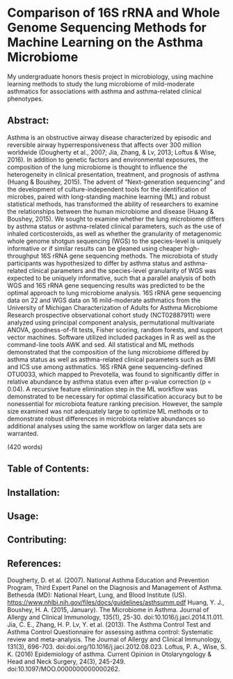 # Comparison of 16S rRNA and Whole Genome Sequencing Methods for Machine Learning on the Asthma Microbiome
My undergraduate honors thesis project in microbiology, using machine learning methods to study the lung microbiome of mild-moderate asthmatics for associations with asthma and asthma-related clinical phenotypes.

## Abstract:
Asthma is an obstructive airway disease characterized by episodic and reversible airway hyperresponsiveness that affects over 300 million worldwide (Dougherty et al., 2007; Jia, Zhang, & Lv, 2013; Loftus & Wise, 2016). In addition to genetic factors and environmental exposures, the composition of the lung microbiome is thought to influence the heterogeneity in clinical presentation, treatment, and prognosis of asthma (Huang & Boushey, 2015). The advent of “Next-generation sequencing” and the development of culture-independent tools for the identification of microbes, paired with long-standing machine learning (ML) and robust statistical methods, has transformed the ability of researchers to examine the relationships between the human microbiome and disease (Huang & Boushey, 2015). We sought to examine whether the lung microbiome differs by asthma status or asthma-related clinical parameters, such as the use of inhaled corticosteroids, as well as whether the granularity of metagenomic whole genome shotgun sequencing (WGS) to the species-level is uniquely informative or if similar results can be gleaned using cheaper high-throughput 16S rRNA gene sequencing methods. The microbiota of study participants was hypothesized to differ by asthma status and asthma-related clinical parameters and the species-level granularity of WGS was expected to be uniquely informative, such that a parallel analysis of both WGS and 16S rRNA gene sequencing results was predicted to be the optimal approach to lung microbiome analysis. 16S rRNA gene sequencing data on 22 and WGS data on 16 mild-moderate asthmatics from the University of Michigan Characterization of Adults for Asthma Microbiome Research prospective observational cohort study (NCT02887911) were analyzed using principal component analysis, permutational multivariate ANOVA, goodness-of-fit tests, Fisher scoring, random forests, and support vector machines. Software utilized included packages in R as well as the command-line tools AWK and sed. All statistical and ML methods demonstrated that the composition of the lung microbiome differed by asthma status as well as asthma-related clinical parameters such as BMI and ICS use among asthmatics. 16S rRNA gene sequencing-defined OTU0033, which mapped to Prevotella, was found to significantly differ in relative abundance by asthma status even after p-value correction (p = 0.04). A recursive feature elimination step in the ML workflow was demonstrated to be necessary for optimal classification accuracy but to be nonessential for microbiota feature ranking precision. However, the sample size examined was not adequately large to optimize ML methods or to demonstrate robust differences in microbiota relative abundances so additional analyses using the same workflow on larger data sets are warranted.

(420 words)

## Table of Contents:

## Installation:

## Usage:

## Contributing:

## References:
Dougherty, D. et al. (2007). National Asthma Education and Prevention Program, 
   Third Expert Panel on the Diagnosis and Management of Asthma. Bethesda (MD): National Heart, Lung, and Blood Institute (US).     
   https://www.nhlbi.nih.gov/files/docs/guidelines/asthsumm.pdf
Huang, Y. J., Boushey, H. A. (2015, January). The Microbiome in Asthma. Journal of Allergy 
    and Clinical Immunology, 135(1), 25-30. doi:10.1016/j.jaci.2014.11.011.
Jia, C. E., Zhang, H. P. Lv, Y. et al. (2013). The Asthma Control Test and Asthma Control 
    Questionnaire for assessing asthma control: Systematic review and meta-analysis. The Journal of Allergy and Clinical Immunology, 
    131(3), 696-703. doi:doi.org/10.1016/j.jaci.2012.08.023.
Loftus, P. A., Wise, S. K. (2016) Epidemiology of asthma. Current Opinion in Otolaryngology 
    & Head and Neck Surgery, 24(3), 245-249. doi:10.1097/MOO.0000000000000262.


